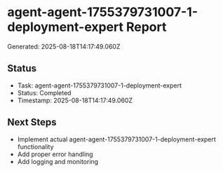 # agent-agent-1755379731007-1-deployment-expert Report

Generated: 2025-08-18T14:17:49.060Z

## Status
- Task: agent-agent-1755379731007-1-deployment-expert
- Status: Completed
- Timestamp: 2025-08-18T14:17:49.060Z

## Next Steps
- Implement actual agent-agent-1755379731007-1-deployment-expert functionality
- Add proper error handling
- Add logging and monitoring
